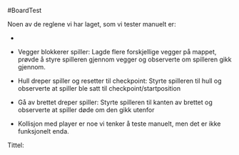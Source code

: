 #BoardTest

Noen av de reglene vi har laget, som vi tester manuelt er: 

* 

* Vegger blokkerer spiller: Lagde flere forskjellige vegger på mappet, prøvde å styre spilleren gjennom vegger og 
observerte om spilleren gikk gjennom.

* Hull dreper spiller og resetter til checkpoint: Styrte spilleren til hull og observerte at spiller ble satt til 
checkpoint/startposition

* Gå av brettet dreper spiller: Styrte spilleren til kanten av brettet og observerte at spiller døde om den gikk 
utenfor 


* Kollisjon med player er noe vi tenker å teste manuelt, men det er ikke funksjonelt enda.

Tittel:
